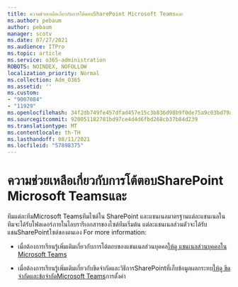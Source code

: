 ```yaml
---
title: ความช่วยเหลือเกี่ยวกับการโต้ตอบSharePoint Microsoft Teamsและ
ms.author: pebaum
author: pebaum
manager: scotv
ms.date: 07/27/2021
ms.audience: ITPro
ms.topic: article
ms.service: o365-administration
ROBOTS: NOINDEX, NOFOLLOW
localization_priority: Normal
ms.collection: Adm_O365
ms.assetid: ''
ms.custom:
- "9007084"
- "11929"
ms.openlocfilehash: 34f2db749fe457dfad457e15c3b836d98b9f0de75a9c03bd79a3c1a8f4d4d4de
ms.sourcegitcommit: 920051182781bd97ce4d4d6fbd268cb37b84d239
ms.translationtype: MT
ms.contentlocale: th-TH
ms.lasthandoff: 08/11/2021
ms.locfileid: "57898375"
---
```

# <a name="help-with-the-sharepoint-and-microsoft-teams-interaction"></a>ความช่วยเหลือเกี่ยวกับการโต้ตอบSharePoint Microsoft Teamsและ

ทีมแต่ละทีมMicrosoft Teamsทีมไซต์ใน SharePoint และแชนเนลมาตรฐานแต่ละแชนเนลในทีมจะได้รับโฟลเดอร์ภายในไลบรารีเอกสารของไซต์ทีมเริ่มต้น แต่ละแชนเนลส่วนตัวจะได้รับแชนSharePointไซต์ของตนเอง For more information:

- เมื่อต้องการเรียนรู้เพิ่มเติมเกี่ยวกับการโต้ตอบของแชนเนลส่วนบุคคล[ให้ดู แชนเนลส่วนบุคคลใน Microsoft Teams](https://docs.microsoft.com/MicrosoftTeams/private-channels#private-channel-sharepoint-sites)

- เมื่อต้องการเรียนรู้เพิ่มเติมเกี่ยวกับขีดจํากัดและวิธีการSharePointที่เก็บข้อมูลผลกระทบ[ให้ดู ขีดจํากัดและข้อจํากัดMicrosoft Teams](https://docs.microsoft.com/microsoftteams/limits-specifications-teams#storage)การตั้งค่า 

